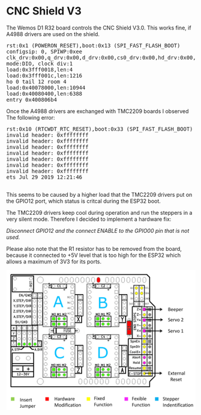 # CNC Shield V3

 The Wemos D1 R32 board controls the CNC Shield V3.0. This works fine,
 if A4988 drivers are used on the shield.

<pre>
rst:0x1 (POWERON_RESET),boot:0x13 (SPI_FAST_FLASH_BOOT)<CR>
configsip: 0, SPIWP:0xee<CR>
clk_drv:0x00,q_drv:0x00,d_drv:0x00,cs0_drv:0x00,hd_drv:0x00,wp_drv:0x00<CR>
mode:DIO, clock div:1<CR>
load:0x3fff0018,len:4<CR>
load:0x3fff001c,len:1216<CR>
ho 0 tail 12 room 4<CR>
load:0x40078000,len:10944<CR>
load:0x40080400,len:6388<CR>
entry 0x400806b4<CR>
</pre>

 Once the A4988 drivers are exchanged with TMC2209 boards I observed The
 following error:

<pre>
rst:0x10 (RTCWDT_RTC_RESET),boot:0x33 (SPI_FAST_FLASH_BOOT)<CR>
invalid header: 0xffffffff<CR>
invalid header: 0xffffffff<CR>
invalid header: 0xffffffff<CR>
invalid header: 0xffffffff<CR>
invalid header: 0xffffffff<CR>
invalid header: 0xffffffff<CR>
invalid header: 0xffffffff<CR>
ets Jul 29 2019 12:21:46<CR>
<CR>
</pre>

 This seems to be caused by a higher load that the TMC2209 drivers put on the 
 GPIO12 port, which status is critcal during the ESP32 boot.
 
 The TMC2209 drivers keep cool during operation and run the steppers in a very
 silent mode. Therefore I decided to implement a hardware fix:
 
 *Disconnect GPIO12 and the connect ENABLE to the GPIO00 pin that is not used.*
 
 Please also note that the R1 resistor has to be removed from the board, because
 it connected to +5V level that is too high for the ESP32 which allows a maximum
 of 3V3 for its ports.
 
![Hardware Modifications](/CNC%20Shield%20V3/CNC%20Shield%20Modifications.png)

